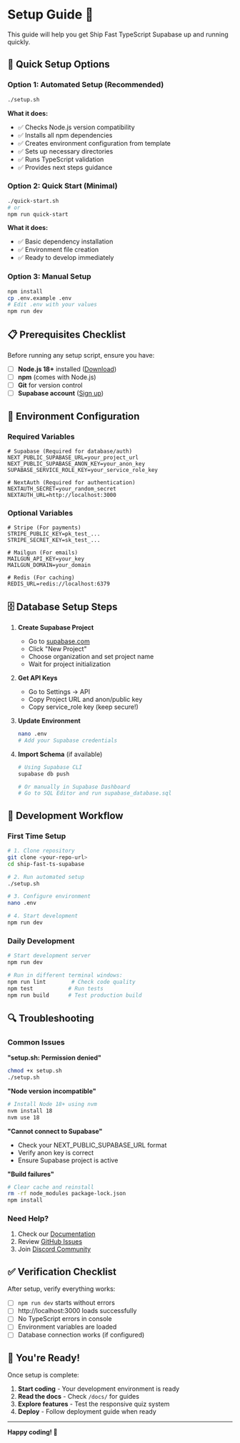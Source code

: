 # Setup Guide 🚀

This guide will help you get Ship Fast TypeScript Supabase up and running quickly.

## 🎯 Quick Setup Options

### Option 1: Automated Setup (Recommended)
```bash
./setup.sh
```
**What it does:**
- ✅ Checks Node.js version compatibility
- ✅ Installs all npm dependencies
- ✅ Creates environment configuration from template
- ✅ Sets up necessary directories
- ✅ Runs TypeScript validation
- ✅ Provides next steps guidance

### Option 2: Quick Start (Minimal)
```bash
./quick-start.sh
# or
npm run quick-start
```
**What it does:**
- ✅ Basic dependency installation
- ✅ Environment file creation
- ✅ Ready to develop immediately

### Option 3: Manual Setup
```bash
npm install
cp .env.example .env
# Edit .env with your values
npm run dev
```

## 📋 Prerequisites Checklist

Before running any setup script, ensure you have:

- [ ] **Node.js 18+** installed ([Download](https://nodejs.org/))
- [ ] **npm** (comes with Node.js)
- [ ] **Git** for version control
- [ ] **Supabase account** ([Sign up](https://supabase.com))

## 🔧 Environment Configuration

### Required Variables
```env
# Supabase (Required for database/auth)
NEXT_PUBLIC_SUPABASE_URL=your_project_url
NEXT_PUBLIC_SUPABASE_ANON_KEY=your_anon_key
SUPABASE_SERVICE_ROLE_KEY=your_service_role_key

# NextAuth (Required for authentication)
NEXTAUTH_SECRET=your_random_secret
NEXTAUTH_URL=http://localhost:3000
```

### Optional Variables
```env
# Stripe (For payments)
STRIPE_PUBLIC_KEY=pk_test_...
STRIPE_SECRET_KEY=sk_test_...

# Mailgun (For emails)
MAILGUN_API_KEY=your_key
MAILGUN_DOMAIN=your_domain

# Redis (For caching)
REDIS_URL=redis://localhost:6379
```

## 🗄️ Database Setup Steps

1. **Create Supabase Project**
   - Go to [supabase.com](https://supabase.com)
   - Click "New Project"
   - Choose organization and set project name
   - Wait for project initialization

2. **Get API Keys**
   - Go to Settings → API
   - Copy Project URL and anon/public key
   - Copy service_role key (keep secure!)

3. **Update Environment**
   ```bash
   nano .env
   # Add your Supabase credentials
   ```

4. **Import Schema** (if available)
   ```bash
   # Using Supabase CLI
   supabase db push

   # Or manually in Supabase Dashboard
   # Go to SQL Editor and run supabase_database.sql
   ```

## 🚀 Development Workflow

### First Time Setup
```bash
# 1. Clone repository
git clone <your-repo-url>
cd ship-fast-ts-supabase

# 2. Run automated setup
./setup.sh

# 3. Configure environment
nano .env

# 4. Start development
npm run dev
```

### Daily Development
```bash
# Start development server
npm run dev

# Run in different terminal windows:
npm run lint        # Check code quality
npm test           # Run tests
npm run build      # Test production build
```

## 🔍 Troubleshooting

### Common Issues

**"setup.sh: Permission denied"**
```bash
chmod +x setup.sh
./setup.sh
```

**"Node version incompatible"**
```bash
# Install Node 18+ using nvm
nvm install 18
nvm use 18
```

**"Cannot connect to Supabase"**
- Check your NEXT_PUBLIC_SUPABASE_URL format
- Verify anon key is correct
- Ensure Supabase project is active

**"Build failures"**
```bash
# Clear cache and reinstall
rm -rf node_modules package-lock.json
npm install
```

### Need Help?

1. Check our [Documentation](../docs/)
2. Review [GitHub Issues](link-to-issues)
3. Join [Discord Community](link-to-discord)

## ✅ Verification Checklist

After setup, verify everything works:

- [ ] `npm run dev` starts without errors
- [ ] http://localhost:3000 loads successfully
- [ ] No TypeScript errors in console
- [ ] Environment variables are loaded
- [ ] Database connection works (if configured)

## 🎉 You're Ready!

Once setup is complete:

1. **Start coding** - Your development environment is ready
2. **Read the docs** - Check `/docs/` for guides
3. **Explore features** - Test the responsive quiz system
4. **Deploy** - Follow deployment guide when ready

---

**Happy coding! 🚀**
